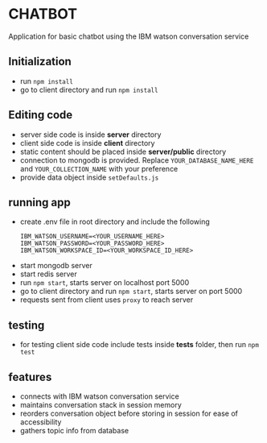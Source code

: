 # CHATBOT
Application for basic chatbot using the IBM watson conversation service

## Initialization

* run `npm install`
* go to client directory and run `npm install`

## Editing code

* server side code is inside **server** directory
* client side code is inside **client** directory
* static content should be placed inside **server/public** directory
* connection to mongodb is provided. Replace `YOUR_DATABASE_NAME_HERE` and `YOUR_COLLECTION_NAME` with your preference
* provide data object inside `setDefaults.js`

## running app

* create .env file in root directory and include the following
  ```
  IBM_WATSON_USERNAME=<YOUR_USERNAME_HERE>
  IBM_WATSON_PASSWORD=<YOUR_PASSWORD_HERE>
  IBM_WATSON_WORKSPACE_ID=<YOUR_WORKSPACE_ID_HERE>
  ```
* start mongodb server
* start redis server
* run `npm start`, starts server on localhost port 5000
* go to client directory and run `npm start`, starts server on port 5000
* requests sent from client uses `proxy` to reach server

## testing

* for testing client side code include tests inside **tests** folder, then run `npm test`

## features

* connects with IBM watson conversation service
* maintains conversation stack in session memory
* reorders conversation object before storing in session for ease of accessibility
* gathers topic info from database
